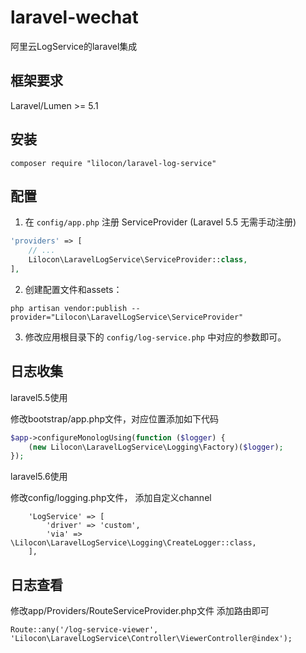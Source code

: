 # laravel-wechat

阿里云LogService的laravel集成

## 框架要求

Laravel/Lumen >= 5.1

## 安装

```shell
composer require "lilocon/laravel-log-service"
```

## 配置

1. 在 `config/app.php` 注册 ServiceProvider (Laravel 5.5 无需手动注册)

```php
'providers' => [
    // ...
    Lilocon\LaravelLogService\ServiceProvider::class,
],
```

2. 创建配置文件和assets：

```shell
php artisan vendor:publish --provider="Lilocon\LaravelLogService\ServiceProvider"
```

3. 修改应用根目录下的 `config/log-service.php` 中对应的参数即可。

## 日志收集

laravel5.5使用

修改bootstrap/app.php文件，对应位置添加如下代码

```php
$app->configureMonologUsing(function ($logger) {
    (new Lilocon\LaravelLogService\Logging\Factory)($logger);
});
```

laravel5.6使用

修改config/logging.php文件， 添加自定义channel

```
    'LogService' => [
        'driver' => 'custom',
        'via' => \Lilocon\LaravelLogService\Logging\CreateLogger::class,
    ],
```

## 日志查看

修改app/Providers/RouteServiceProvider.php文件
添加路由即可
```
Route::any('/log-service-viewer', 'Lilocon\LaravelLogService\Controller\ViewerController@index');
```
